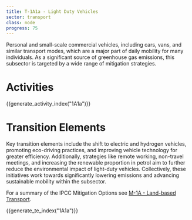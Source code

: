 ```yaml
---
title: T-1A1a - Light Duty Vehicles
sector: transport
class: node
progress: 75
---
```



Personal and small-scale commercial vehicles, including cars, vans, and similar transport modes, which are a major part of daily mobility for many individuals. As a significant source of greenhouse gas emissions, this subsector is targeted by a wide range of mitigation strategies. 


# Activities

{{generate_activity_index("1A1a")}}


# Transition Elements



Key transition elements include the shift to electric and hydrogen vehicles, promoting eco-driving practices, and improving vehicle technology for greater efficiency.  Additionally, strategies like remote working, non-travel meetings, and increasing the renewable proportion in petrol aim to further reduce the environmental impact of light-duty vehicles. Collectively, these initiatives work towards significantly lowering emissions and advancing sustainable mobility within the subsector.

For a summary of the IPCC Mitigation Options see [M-1A - Land-based Transport](/2-ipcc-mitigation-options/1-transport/1a-land-based-transport/index.md).

{{generate_te_index("1A1a")}}



